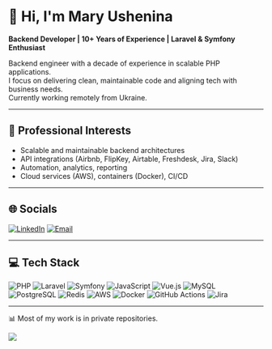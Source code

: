 
# 👋 Hi, I'm Mary Ushenina

**Backend Developer | 10+ Years of Experience | Laravel & Symfony Enthusiast**

Backend engineer with a decade of experience in scalable PHP applications.  
I focus on delivering clean, maintainable code and aligning tech with business needs.  
Currently working remotely from Ukraine.

---

## 💼 Professional Interests
- Scalable and maintainable backend architectures  
- API integrations (Airbnb, FlipKey, Airtable, Freshdesk, Jira, Slack)  
- Automation, analytics, reporting  
- Cloud services (AWS), containers (Docker), CI/CD

---

## 🌐 Socials
[![LinkedIn](https://img.shields.io/badge/LinkedIn-%230077B5.svg?logo=linkedin&logoColor=white)](https://linkedin.com/in/mary-ushenina)
[![Email](https://img.shields.io/badge/Email-D14836?logo=gmail&logoColor=white)](mailto:mary.ushenina@gmail.com)

---

## 💻 Tech Stack

![PHP](https://img.shields.io/badge/php-%23777BB4.svg?style=for-the-badge&logo=php&logoColor=white)
![Laravel](https://img.shields.io/badge/laravel-%23FF2D20.svg?style=for-the-badge&logo=laravel&logoColor=white)
![Symfony](https://img.shields.io/badge/symfony-%23000000.svg?style=for-the-badge&logo=symfony&logoColor=white)
![JavaScript](https://img.shields.io/badge/javascript-%23323330.svg?style=for-the-badge&logo=javascript&logoColor=%23F7DF1E)
![Vue.js](https://img.shields.io/badge/vue.js-%2335495e.svg?style=for-the-badge&logo=vuedotjs&logoColor=%234FC08D)
![MySQL](https://img.shields.io/badge/mysql-4479A1.svg?style=for-the-badge&logo=mysql&logoColor=white)
![PostgreSQL](https://img.shields.io/badge/postgres-%23316192.svg?style=for-the-badge&logo=postgresql&logoColor=white)
![Redis](https://img.shields.io/badge/redis-%23DD0031.svg?style=for-the-badge&logo=redis&logoColor=white)
![AWS](https://img.shields.io/badge/AWS-%23FF9900.svg?style=for-the-badge&logo=amazon-aws&logoColor=white)
![Docker](https://img.shields.io/badge/docker-%230db7ed.svg?style=for-the-badge&logo=docker&logoColor=white)
![GitHub Actions](https://img.shields.io/badge/github%20actions-%232671E5.svg?style=for-the-badge&logo=githubactions&logoColor=white)
![Jira](https://img.shields.io/badge/jira-%230A0FFF.svg?style=for-the-badge&logo=jira&logoColor=white)

---
📊 Most of my work is in private repositories.

[![](https://visitcount.itsvg.in/api?id=MaryUshenina&icon=0&color=0)](https://visitcount.itsvg.in)

<!-- Created with GPRM (https://gprm.itsvg.in) -->
